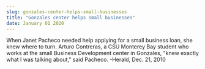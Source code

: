 ```yaml
---
slug: gonzales-center-helps-small-businesses
title: "Gonzales center helps small businesses"
date: January 01 2020
---
```


<p>When Janet Pacheco needed help applying for a small business loan, she knew where to turn. Arturo Contreras, a CSU Monterey Bay student who works at the small Business Development center in Gonzales, "knew exactly what I was talking about," said Pacheco. -Herald, Dec. 21, 2010
</p>
